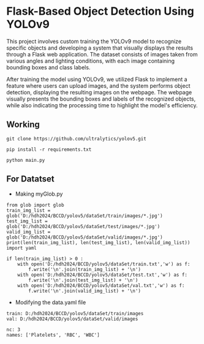 # Flask-Based Object Detection Using YOLOv9
This project involves custom training the YOLOv9 model to recognize specific objects and developing a system that visually displays the results through a Flask web application. The dataset consists of images taken from various angles and lighting conditions, with each image containing bounding boxes and class labels.

After training the model using YOLOv9, we utilized Flask to implement a feature where users can upload images, and the system performs object detection, displaying the resulting images on the webpage. The webpage visually presents the bounding boxes and labels of the recognized objects, while also indicating the processing time to highlight the model's efficiency.

## Working
```
git clone https://github.com/ultralytics/yolov5.git
```

```
pip install -r requirements.txt
```

```
python main.py
```

## For Datatset
- Making myGlob.py
```
from glob import glob
train_img_list = glob('D:/hdh2024/BCCD/yolov5/dataSet/train/images/*.jpg')
test_img_list = glob('D:/hdh2024/BCCD/yolov5/dataSet/test/images/*.jpg')
valid_img_list = glob('D:/hdh2024/BCCD/yolov5/dataSet/valid/images/*.jpg')
print(len(train_img_list), len(test_img_list), len(valid_img_list))
import yaml

if len(train_img_list) > 0 :    
    with open('D:/hdh2024/BCCD/yolov5/dataSet/train.txt','w') as f:
        f.write('\n'.join(train_img_list) + '\n')
    with open('D:/hdh2024/BCCD/yolov5/dataSet/test.txt','w') as f:
        f.write('\n'.join(test_img_list) + '\n')
    with open('D:/hdh2024/BCCD/yolov5/dataSet/val.txt','w') as f:
        f.write('\n'.join(valid_img_list) + '\n')
```
- Modifying the data.yaml file
```
train: D:/hdh2024/BCCD/yolov5/dataSet/train/images
val: D:/hdh2024/BCCD/yolov5/dataSet/valid/images

nc: 3
names: ['Platelets', 'RBC', 'WBC']
```
